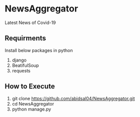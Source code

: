 # NewsAggregator
Latest News of Covid-19

## Requirments
Install below packages in python
1. django
2. BeatifulSoup
3. requests

## How to Execute
1. git clone https://github.com/abidsal04/NewsAggregator.git
2. cd NewsAggregator
3. python manage.py
